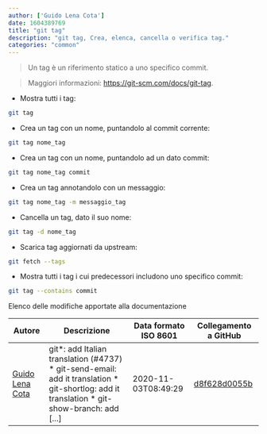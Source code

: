 ```yaml
---
author: ['Guido Lena Cota']
date: 1604389769
title: "git tag"
description: "git tag, Crea, elenca, cancella o verifica tag."
categories: "common"
---
```

> Un tag è un riferimento statico a uno specifico commit.

> Maggiori informazioni: <https://git-scm.com/docs/git-tag>.

- Mostra tutti i tag:

```bash
git tag
```

- Crea un tag con un nome, puntandolo al commit corrente:

```bash
git tag nome_tag
```

- Crea un tag con un nome, puntandolo ad un dato commit:

```bash
git tag nome_tag commit
```

- Crea un tag annotandolo con un messaggio:

```bash
git tag nome_tag -m messaggio_tag
```

- Cancella un tag, dato il suo nome:

```bash
git tag -d nome_tag
```

- Scarica tag aggiornati da upstream:

```bash
git fetch --tags
```

- Mostra tutti i tag i cui predecessori includono uno specifico commit:

```bash
git tag --contains commit
```
Elenco delle modifiche apportate alla documentazione


Autore | Descrizione | Data formato ISO 8601 | Collegamento a GitHub
------|-----|-----|-----
[Guido Lena Cota](mailto:guido.lenacota@gmail.com) | git*: add Italian translation (#4737) * git-send-email: add it translation * git-shortlog: add it translation * git-show-branch: add [...] | 2020-11-03T08:49:29 | [d8f628d0055b](https://github.com/tldr-pages/tldr/commit/d8f628d0055bff98d5d64a811ea6349dfe245116)

